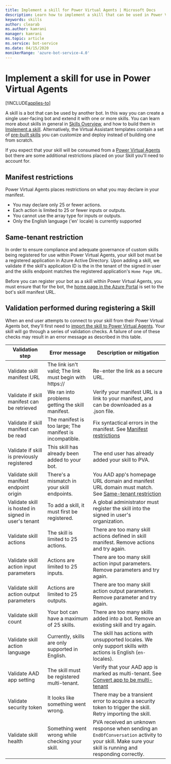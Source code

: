 ```yaml
---
title: Implement a skill for Power Virtual Agents | Microsoft Docs
description: Learn how to implement a skill that can be used in Power Virtual Agents, using the Bot Framework SDK.
keywords: skills
author: clearab
ms.author: kamrani
manager: kamrani
ms.topic: article
ms.service: bot-service
ms.date: 04/15/2020
monikerRange: 'azure-bot-service-4.0'
---
```


# Implement a skill for use in Power Virtual Agents

[!INCLUDE[applies-to](../includes/applies-to.md)]

A skill is a bot that can be used by another bot. In this way you can create a single user-facing bot and extend it with one or more skills. You can learn more about skills in general in [Skills Overview](skills-conceptual.md), and how to build them in [Implement a skill](skill-implement-skill.md). Alternatively, the Virtual Assistant templates contain a set of [pre-built skills](bot-builder-skills-overview.md) you can customize and deploy instead of building one from scratch.

If you expect that your skill will be consumed from a [Power Virtual Agents](https://powerva.microsoft.com/#/) bot there are some additional restrictions placed on your Skill you'll need to account for.

## Manifest restrictions

Power Virtual Agents places restrictions on what you may declare in your manifest.

- You may declare only 25 or fewer actions.
- Each action is limited to 25 or fewer inputs or outputs.
- You cannot use the array type for inputs or outputs.
- Only the English language ('en' locale) is currently supported

## Same-tenant restriction

In order to ensure compliance and adequate governance of custom skills being registered for use within Power Virtual Agents, your skill bot must be a registered application in Azure Active Directory. Upon adding a skill, we validate if the skill's application ID is the in the tenant of the signed in user and the skills endpoint matches the registered application's `Home Page URL`.

Before you can register your bot as a skill within Power Virtual Agents, you must ensure that for the bot, the [home page in the Azure Portal](/azure/active-directory/manage-apps/application-proxy-configure-custom-home-page#change-the-home-page-in-the-azure-portal) is set to the bot's skill manifest URL.

## Validation performed during registering a Skill

When an end user attempts to connect to your skill from their Power Virtual Agents bot, they'll first need to [import the skill to Power Virtual Agents](/power-virtual-agents/advanced-use-skills). Your skill will go through a series of validation checks. A failure of one of these checks may result in an error message as described in this table.

Validation step|Error message|Description or mitigation
|---|---|---
|Validate skill manifest URL|The link isn't valid; The link must begin with https:// | Re-enter the link as a secure URL. |
|Validate if skill manifest can be retrieved|We ran into problems getting the skill manifest.| Verify your manifest URL is a link to your manifest, and can be downloaded as a .json file.|
|Validate if skill manifest can be read|The manifest is too large; The manifest is incompatible.| Fix syntactical errors in the manifest. See [Manifest restrictions](#manifest-restrictions) |
|Validate if skill is previously registered|This skill has already been added to your bot.|The end user has already added your skill to PVA. |
|Validate skill manifest endpoint origin|There's a mismatch in your skill endpoints.|You AAD app's homepage URL domain and manifest URL domain must match. See [Same-tenant restriction](#same-tenant-restriction)|
|Validate skill is hosted in signed in user's tenant|To add a skill, it must first be registered.| A global administrator must register the skill into the signed in user's organization. |
|Validate skill actions|The skill is limited to 25 actions.|There are too many skill actions defined in skill manifest. Remove actions and try again. |
|Validate skill action input parameters|Actions are limited to 25 inputs.|There are too many skill action input parameters. Remove parameters and try again. |
|Validate skill action output parameters|Actions are limited to 25 outputs.|There are too many skill action output parameters. Remove parameter and try again. |
|Validate skill count|Your bot can have a maximum of 25 skills.| There are too many skills added into a bot. Remove an existing skill and try again. |
|Validate skill action language|Currently, skills are only supported in English.| The skill has actions with unsupported locales. We only support skills with actions is English (`en-` locales). |
|Validate AAD app setting |The skill must be registered multi-tenant.| Verify that your AAD app is marked as multi-tenant. See [Convert app to be multi-tenant](/azure/active-directory/develop/howto-convert-app-to-be-multi-tenant#update-registration-to-be-multi-tenant) |
|Validate security token |It looks like something went wrong.|There may be a transient error to acquire a security token to trigger the skill. Retry importing the skill.|
|Validate skill health|Something went wrong while checking your skill.|PVA received an unknown response when sending an `EndOfConversation` activity to your skill. Make sure your skill is running and responding correctly.|
